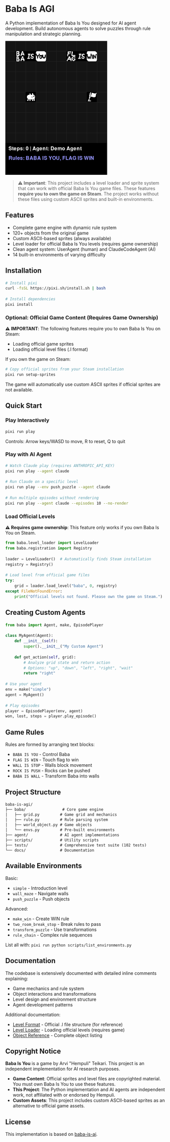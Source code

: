 # Baba Is AGI

A Python implementation of Baba Is You designed for AI agent development. Build autonomous agents to solve puzzles through rule manipulation and strategic planning.

![Baba Is You Gameplay](docs/gameplay_simple.gif)

> **⚠️ Important**: This project includes a level loader and sprite system that can work with official Baba Is You game files. These features **require you to own the game on Steam**. The project works without these files using custom ASCII sprites and built-in environments.

## Features

- Complete game engine with dynamic rule system
- 120+ objects from the original game
- Custom ASCII-based sprites (always available)
- Level loader for official Baba Is You levels (requires game ownership)
- Clean agent system: UserAgent (human) and ClaudeCodeAgent (AI)
- 14 built-in environments of varying difficulty

## Installation

```bash
# Install pixi
curl -fsSL https://pixi.sh/install.sh | bash

# Install dependencies
pixi install
```

### Optional: Official Game Content (Requires Game Ownership)

**⚠️ IMPORTANT**: The following features require you to own Baba Is You on Steam:
- Loading official game sprites
- Loading official level files (.l format)

If you own the game on Steam:
```bash
# Copy official sprites from your Steam installation
pixi run setup-sprites
```

The game will automatically use custom ASCII sprites if official sprites are not available.

## Quick Start

### Play Interactively

```bash
pixi run play
```

Controls: Arrow keys/WASD to move, R to reset, Q to quit

### Play with AI Agent

```bash
# Watch Claude play (requires ANTHROPIC_API_KEY)
pixi run play --agent claude

# Run Claude on a specific level
pixi run play --env push_puzzle --agent claude

# Run multiple episodes without rendering
pixi run play --agent claude --episodes 10 --no-render
```

### Load Official Levels

**⚠️ Requires game ownership**: This feature only works if you own Baba Is You on Steam.

```python
from baba.level_loader import LevelLoader
from baba.registration import Registry

loader = LevelLoader()  # Automatically finds Steam installation
registry = Registry()

# Load level from official game files
try:
    grid = loader.load_level("baba", 0, registry)
except FileNotFoundError:
    print("Official levels not found. Please own the game on Steam.")
```

## Creating Custom Agents

```python
from baba import Agent, make, EpisodePlayer

class MyAgent(Agent):
    def __init__(self):
        super().__init__("My Custom Agent")
        
    def get_action(self, grid):
        # Analyze grid state and return action
        # Options: "up", "down", "left", "right", "wait"
        return "right"

# Use your agent
env = make("simple")
agent = MyAgent()

# Play episodes
player = EpisodePlayer(env, agent)
won, lost, steps = player.play_episode()
```

## Game Rules

Rules are formed by arranging text blocks:
- `BABA IS YOU` - Control Baba
- `FLAG IS WIN` - Touch flag to win
- `WALL IS STOP` - Walls block movement
- `ROCK IS PUSH` - Rocks can be pushed
- `BABA IS WALL` - Transform Baba into walls

## Project Structure

```
baba-is-agi/
├── baba/                # Core game engine
│   ├── grid.py         # Game grid and mechanics
│   ├── rule.py         # Rule parsing system
│   ├── world_object.py # Game objects
│   └── envs.py         # Pre-built environments
├── agent/              # AI agent implementations
├── scripts/            # Utility scripts
├── tests/              # Comprehensive test suite (102 tests)
└── docs/               # Documentation
```

## Available Environments

Basic:
- `simple` - Introduction level
- `wall_maze` - Navigate walls
- `push_puzzle` - Push objects

Advanced:
- `make_win` - Create WIN rule
- `two_room_break_stop` - Break rules to pass
- `transform_puzzle` - Use transformations
- `rule_chain` - Complex rule sequences

List all with: `pixi run python scripts/list_environments.py`

## Documentation

The codebase is extensively documented with detailed inline comments explaining:
- Game mechanics and rule system
- Object interactions and transformations  
- Level design and environment structure
- Agent development patterns

Additional documentation:
- [Level Format](docs/level_format_analysis.md) - Official .l file structure (for reference)
- [Level Loader](docs/level_loader_documentation.md) - Loading official levels (requires game)
- [Object Reference](docs/object_reference.md) - Complete object listing

## Copyright Notice

**Baba Is You** is a game by Arvi "Hempuli" Teikari. This project is an independent implementation for AI research purposes.

- **Game Content**: Official sprites and level files are copyrighted material. You must own Baba Is You to use these features.
- **This Project**: The Python implementation and AI agents are independent work, not affiliated with or endorsed by Hempuli.
- **Custom Assets**: This project includes custom ASCII-based sprites as an alternative to official game assets.

## License

This implementation is based on [baba-is-ai](https://github.com/nacloos/baba-is-ai).